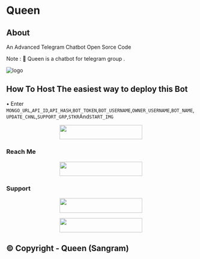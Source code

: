 # Queen
## About
An Advanced Telegram Chatbot Open Sorce Code 

Note : 📝 Queen is a chatbot for telegram group .

![logo](https://telegra.ph/file/1799a19441d967a243494.jpg) 

## How To Host  The easiest way to deploy this Bot
• Enter ```MONGO_URL```,```API_ID```,```API_HASH```,```BOT_TOKEN```,```BOT_USERNAME```,```OWNER_USERNAME```,```BOT_NAME```,```UPDATE_CHNL```,```SUPPORT_GRP```,```STKR```And```START_IMG```
<p align="center"><a href="https://heroku.com/deploy?template=https://github.com/Sangramusic/Smart-Chatbot"> <img src="https://img.shields.io/badge/Deploy%20To%20Heroku-black?style=for-the-badge&logo=heroku" width="220" height="38.45"/></a></p>
 
                                 
### Reach Me
<p align="center"><a href="http://t.me/QueenXchatbot"> <img src="https://img.shields.io/badge/Telegram%20Bot-pink?style=for-the-badge" width="220" height="38.45"/></a></p>

### Support 

<p align="center"><a href="https://t.me/WorldChattingFriendsWCF"> <img src="https://img.shields.io/badge/Queen%20Chat%20Support-pink?style=for-the-badge" width="220" height="38.45"/></a></p>

<p align="center"><a href="https://t.me/WCFnetwork"> <img src="https://img.shields.io/badge/Queen%20Chat%20Channel-blue?style=for-the-badge" width="220" height="38.45"/></a></p>

## © Copyright - Queen  (Sangram)


